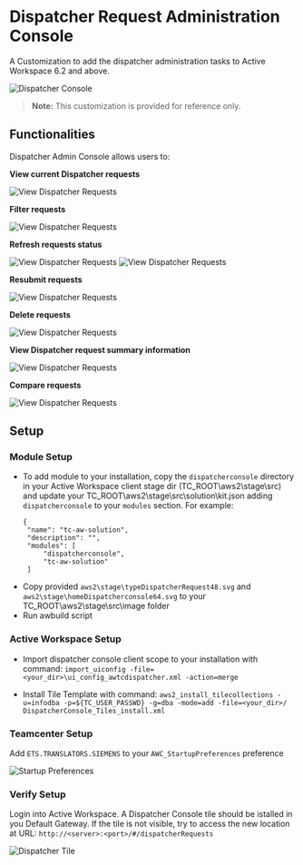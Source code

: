 # Dispatcher Request Administration Console
A Customization to add the dispatcher administration tasks to Active Workspace 6.2 and above. 

![Dispatcher Console](/images/1a-DispatcherConsole.png)

> **Note:**
> This customization is provided for reference only.

## Functionalities
Dispatcher Admin Console allows users to:

**View current Dispatcher requests**

![View Dispatcher Requests](/images/1-DispatcherConsole.png)

**Filter requests**

![View Dispatcher Requests](/images/2-DispatcherConsole.png)

**Refresh requests status**

![View Dispatcher Requests](/images/3-DispatcherConsole.png)
![View Dispatcher Requests](/images/4-DispatcherConsole.png)

**Resubmit requests**

![View Dispatcher Requests](/images/5-DispatcherConsole.png)

**Delete requests**

![View Dispatcher Requests](/images/6-DispatcherConsole.png)

**View Dispatcher request summary information**

![View Dispatcher Requests](/images/7-DispatcherConsole.png)

**Compare requests**

![View Dispatcher Requests](/images/8-DispatcherConsole.png)

## Setup

### Module Setup
 - To add module to your installation, copy the `dispatcherconsole` directory in your Active Workspace client stage dir (TC_ROOT\aws2\stage\src) and update your TC_ROOT\aws2\stage\src\solution\kit.json adding `dispatcherconsole` to your `modules` section. For example:
   ```
   {
    "name": "tc-aw-solution",
    "description": "",
    "modules": [
        "dispatcherconsole",       
        "tc-aw-solution"
    ]
    ```
 - Copy provided `aws2\stage\typeDispatcherRequest48.svg` and `aws2\stage\homeDispatcherconsole64.svg` to your TC_ROOT\aws2\stage\src\image folder
 - Run awbuild script

### Active Workspace Setup
 - Import dispatcher console client scope to your installation with command:
`import_uiconfig -file=<your_dir>\ui_config_awtcdispatcher.xml -action=merge`

 - Install Tile Template with command:
`aws2_install_tilecollections -u=infodba -p=${TC_USER_PASSWD} -g=dba -mode=add -file=<your_dir>/ DispatcherConsole_Tiles_install.xml`

### Teamcenter Setup
Add `ETS.TRANSLATORS.SIEMENS` to your `AWC_StartupPreferences` preference

![Startup Preferences](/images/StartupPreferences.png)

### Verify Setup
Login into Active Workspace. A Dispatcher Console tile should be istalled in you Default Gateway. If the tile is not visible, try to access the new location at URL:
`http://<server>:<port>/#/dispatcherRequests`

![Dispatcher Tile](/images/9-DispatcherConsole.png)


